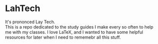 # LahTech
It's prononced Lay Tech.<br/>
This is a repo dedicated to the study guides I make every so often to help me with my classes. I love LaTeX, and I wanted to
have some helpful resources for later when I need to rememebr all this stuff.
